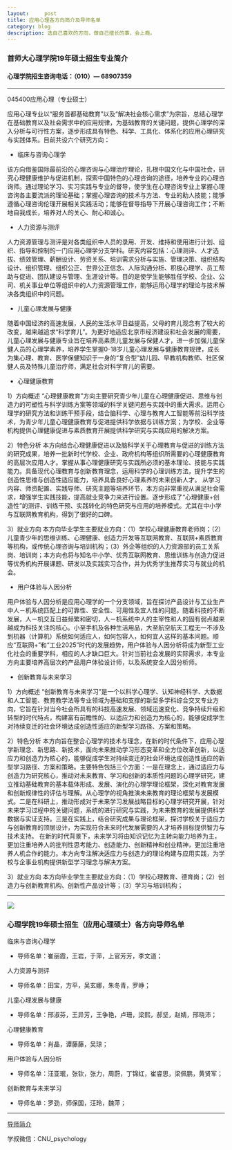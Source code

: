 ```yaml
---
layout:     post
title: 应用心理各方向简介及导师名单
category: blog
description: 选自己喜欢的方向，做自己擅长的事，会上瘾。
---
```


### 首师大心理学院19年硕士招生专业简介

#### 心理学院招生咨询电话：（010）— 68907359

---

045400应用心理（专业硕士）

应用心理专业以“服务首都基础教育”以及“解决社会核心需求”为宗旨，总结心理学在基础教育以及社会需求中的应用规律，为基础教育的关键问题，提供心理学的深入分析与可行性方案，逐步形成具有特色、科学、工具化、体系化的应用心理研究与实践体系。目前共设六个研究方向：

- 临床与咨询心理学

该方向借鉴国际最前沿的心理咨询与心理治疗理论，扎根中国文化与中国社会，研究心理健康维护与促进机制，探索中国特色的心理咨询的途径，培养专业的心理咨询师。通过理论学习、实习实践与专业的督导，使学生在心理咨询专业上掌握心理咨询各主要流派的理论基础；掌握心理咨询的技术与方法、专业的助人技能；能够遵循心理咨询伦理开展相关实践活动；能够在督导指导下开展心理咨询工作；不断地自我成长，培养对人的关心、耐心和诚心。
 
- 人力资源与测评

人力资源管理与测评是对各类组织中人员的录用、开发、维持和使用进行计划、组织、指导和控制的一门应用心理学分支学科。研究内容包括：心理测评、人才选拔、绩效管理、薪酬设计、劳资关系、培训需求分析与实施、管理决策、组织结构设计、组织管理、组织公正、世界公正信念、人际沟通分析、积极心理学、员工帮助与促进、团队建设与管理、生涯设计等。目的是使学生能够胜任学校、企业、公司、机关事业单位等组织中的人力资源管理工作，能够运用心理学的理论与技术解决各类组织中的问题。

- 儿童心理发展与健康

随着中国经济的高速发展，人民的生活水平日益提高，父母的育儿观念有了较大的改变，越来越追求“科学育儿”。为更好地适应北京市经济建设和社会发展的需要，儿童心理发展与健康专业旨在培养高素质儿童发展与保健人才，进一步加强儿童保健人员的心理学素养，培养学生掌握0-18岁儿童心理发展与健康教育规律，成长为集心理、教育、医学保健知识于一身的“复合型”幼儿园、早教机构教师、社区保健人员及特殊儿童治疗师，满足社会对科学育儿的需要。

- 心理健康教育

1）方向概述
“心理健康教育”方向主要研究青少年儿童在心理健康促进、思维与创造力的可塑性与科学训练方案等领域的科学关键问题与实践中的重大需求。运用心理学的研究方法和训练干预手段，结合脑科学、心理与教育人工智能等前沿科学技术，为青少年儿童心理健康教育与促进提供科学依据与训练方案；为学校、企业等机构提供心理健康促进与素质教育开展提供科学研究与实践应用的解决方案。

2）特色分析
本方向结合心理健康促进以及脑科学关于心理教育与促进的训练方法的研究成果，培养一批新时代学校、企业、政府机构等组织所需要的心理健康教育的高层次应用人才。掌握从事心理健康研究与实践所必须的基本理论、技能与实践能力。具备现代心理教育与创新教育理念，运用科学的心理训练方法，提升学生的创造性思维与创造性适应能力，培养具备良好心理素养的未来创新人才。
从学习内容、师资配置、实践导师、研究主题等培养环节，本方向非常重视从满足社会需求，增强学生实践技能，提高就业竞争力来进行设置。逐步形成了“心理健康+创造性”的测评、训练干预、实践转化的特色研究与应用的培养模式。尤其在中小学与互联网教育机构，得到了很好的口碑。

3）就业方向
本方向毕业学生主要就业方向：（1）学校心理健康教育老师岗；（2）儿童青少年的思维训练、心理健康、创造力开发等互联网教育、互联网+素质教育等机构，或传统心理咨询与培训机构；（3）外企等组织的人力资源部的员工关系岗、培训岗；本方向也将与知名中小学、优秀互联网教育、思维训练与创造力促进等优秀机构开展课题、研发以及实践实习合作，并为优秀学生推荐实习与就业的机会。

- 用户体验与人因分析

用户体验与人因分析是应用心理学的一个分支领域，旨在探讨产品设计与工业生产中人－机系统匹配上的可靠性、安全性、可用性及宜人性的问题。随着科技的不断发展，人－机交互日益频繁和密切，人－机系统中人的主宰性和人的固有弱点越来越成为科技关注的核心。小至手机及各种生活用品，大至航空航天工程无一不涉及到机器（计算机）系统如何适应人，如何包容人，如何宜人这样的基本问题。顺应“互联网+”和“工业2025”时代的发展趋势，用户体验与人因分析将成为新型工业化社会的重要学科，相应的人才缺口巨大。针对当前社会发展的实际需求，本专业方向主要培养高层次的产品用户体验设计师，以及系统安全人因分析师。

- 创新教育与未来学习


1）方向概述
“创新教育与未来学习”是一个以科学心理学、认知神经科学、大数据和人工智能、教育教学法等专业领域为基础和支撑的新型多学科综合交叉专业方向，它旨在针对当今社会所具有的科技高速发展、领域迅速变化、竞争持续升级和转型的时代特点，构建富有前瞻性的、以适应力和创造力为核心的，能够促成学生对持续变迁的社会环境达成创造性适应的新型学习路径、方案和策略。

2）特色分析 本方向旨在整合心理学的技术与理念，在新的时代条件下，应用心理学新理念、新思路、新技术，面向未来推动学习形态变革和全方位改革创新，以适应力和创造力为核心的，能够促成学生对持续变迁的社会环境达成创造性适应的新型学习路径、方案和策略。主要特色包括三个方面：一是在理念上，通过适应力与创造力为研究核心，推动对未来教育、学习和创新的本质性问题的心理学研究，建立推动基础教育的基本载体形成、发展、演化的心理学理论框架，深化对教育发展和创新规律性的评估与理解。从心理学的视角推演未来教育的理论框架与发展模式。二是在科研上，推动形成对于未来学习发展战略目标的心理学研究开展，针对未来学习过程中的关键问题，系统的进行研究与实践，为未来教育的发展提供科学数据与实证支持。三是在实践上，结合研究成果与理论框架，探讨学校关于适应力与创新教育的顶层设计，为实现符合未来时代发展需要的人才培养目标提供智力与技术支持。
在新的时代背景下，未来学习将由知识记忆为主转向能力培养为主，更加注重培养人的批判性思考能力、创造能力、创新精神和创业精神，更加注重培养人机合作的能力。本方向专注解决适应力与创造力的理论构建与应用实践，为学校与企事业机构提供新型学习理念与解决方案。

3）就业方向
本方向毕业学生主要就业方向：（1）学校心理教育、德育岗；（2）创造力与创新教育机构、创新性产品设计等；（3）学习与培训机构；

---


![](http://pics.zapp926.top/2019-02-25-0ac.jpg)


### 心理学院19年硕士招生（应用心理硕士）各方向导师名单

临床与咨询心理学

* 导师名单：崔丽霞，王岩，于萍，上官芳芳，李文道；

人力资源与测评

* 导师名单：田宝，方平，吴玄娜，朱冬青，罗峥；

儿童心理发展与健康

* 导师名单：邢淑芬，王异芳，王争艳，卢珊，梁熙，郝坚，赵婧，邢晓沛；

心理健康教育

* 导师名单：肖晶，谭藤藤，吴琼；

用户体验与人因分析

* 导师名单：汪亚珉，张钦，张力，周蔚，丁锦红，崔睿思，梁佩鹏，黄贤军；

创新教育与未来学习

* 导师名单：罗劲，师保国，汪玲，魏萍；

---

[导师简介](http://xlxy.cnu.edu.cn/szdw/grfc/index.htm)

学叔微信：CNU_psychology



